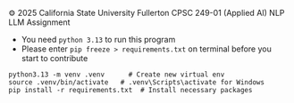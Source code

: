 ⚙️ 2025 California State University Fullerton CPSC 249-01 (Applied AI) NLP LLM Assignment

* You need `python 3.13` to run this program <br>
* Please enter `pip freeze > requirements.txt` on terminal before you start to contribute

```
python3.13 -m venv .venv      # Create new virtual env
source .venv/bin/activate   # .venv\Scripts\activate for Windows
pip install -r requirements.txt  # Install necessary packages
```
